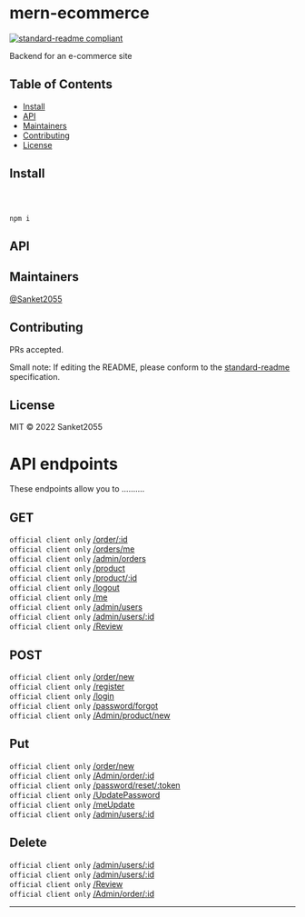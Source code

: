 # mern-ecommerce

[![standard-readme compliant](https://img.shields.io/badge/standard--readme-OK-green.svg?style=flat-square)](https://github.com/RichardLitt/standard-readme)

Backend for an e-commerce site

## Table of Contents

- [Install](#install)
- [API](#api)
- [Maintainers](#maintainers)
- [Contributing](#contributing)
- [License](#license)

## Install

```



npm i

```

## API

## Maintainers

[@Sanket2055](https://github.com/Sanket2055)

## Contributing

PRs accepted.

Small note: If editing the README, please conform to the [standard-readme](https://github.com/RichardLitt/standard-readme) specification.

## License

MIT © 2022 Sanket2055

# API endpoints

These endpoints allow you to ..........

## GET

`official client only` [/order/:id](#get-orderid) <br/>
`official client only` [/orders/me](#get-user-orders) <br/>
`official client only` [/admin/orders](#get-user-os) <br/>
`official client only` [/product](#show-products) <br/>
`official client only` [/product/:id](#get-productid) <br/>
`official client only` [/logout](#logout-user) <br/>
`official client only` [/me](#me) <br/>
`official client only` [/admin/users](#admin) <br/>
`official client only` [/admin/users/:id](#admin) <br/>
`official client only` [/Review](#leave-revies) <br/>

## POST

`official client only` [/order/new](#post-neworder) <br/>
`official client only` [/register](#register-user) <br/>
`official client only` [/login](#login-in) <br/>
`official client only` [/password/forgot](#forgot-password) <br/>
`official client only` [/Admin/product/new](#does-something) <br/>

## Put

`official client only` [/order/new](#post-neworder) <br/>
`official client only` [/Admin/order/:id](#get-id) <br/>
`official client only` [/password/reset/:token](#gives-reset-token) <br/>
`official client only` [/UpdatePassword](#updatePassword) <br/>
`official client only` [/meUpdate](#updateme) <br/>
`official client only` [/admin/users/:id](#admin) <br/>

## Delete

`official client only` [/admin/users/:id](#admin) <br/>
`official client only` [/admin/users/:id](#admin) <br/>
`official client only` [/Review](#leave-revies) <br/>
`official client only` [/Admin/order/:id](#get-id) <br/>

---
